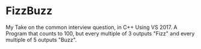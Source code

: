 # FizzBuzz
My Take on the common interview question, in C++ Using VS 2017.
A Program that counts to 100, but every multiple of 3 outputs "Fizz" and every multiple of 5 outputs "Buzz".
